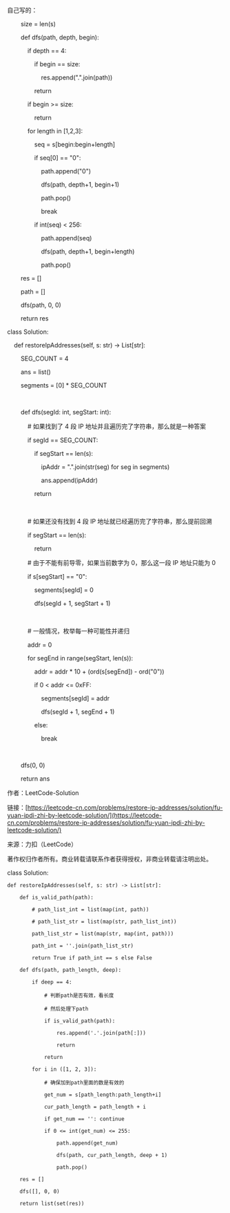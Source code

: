 自己写的：

        size = len(s)

        def dfs(path, depth, begin):

            if depth == 4:

                if begin == size:

                    res.append(".".join(path))

                return 

            if begin >= size:

                return

            for length in [1,2,3]:

                seq = s[begin:begin+length]

                if seq[0] == "0":

                    path.append("0")

                    dfs(path, depth+1, begin+1)

                    path.pop()

                    break

                if int(seq) < 256:

                    path.append(seq)

                    dfs(path, depth+1, begin+length)

                    path.pop()

        res = []

        path = []

        dfs(path, 0, 0)

        return res

class Solution:

    def restoreIpAddresses(self, s: str) -> List[str]:

        SEG_COUNT = 4

        ans = list()

        segments = [0] * SEG_COUNT

        

        def dfs(segId: int, segStart: int):

            # 如果找到了 4 段 IP 地址并且遍历完了字符串，那么就是一种答案

            if segId == SEG_COUNT:

                if segStart == len(s):

                    ipAddr = ".".join(str(seg) for seg in segments)

                    ans.append(ipAddr)

                return

            

            # 如果还没有找到 4 段 IP 地址就已经遍历完了字符串，那么提前回溯

            if segStart == len(s):

                return

            # 由于不能有前导零，如果当前数字为 0，那么这一段 IP 地址只能为 0

            if s[segStart] == "0":

                segments[segId] = 0

                dfs(segId + 1, segStart + 1)

            

            # 一般情况，枚举每一种可能性并递归

            addr = 0

            for segEnd in range(segStart, len(s)):

                addr = addr * 10 + (ord(s[segEnd]) - ord("0"))

                if 0 < addr <= 0xFF:

                    segments[segId] = addr

                    dfs(segId + 1, segEnd + 1)

                else:

                    break

        

        dfs(0, 0)

        return ans

作者：LeetCode-Solution

链接：[https://leetcode-cn.com/problems/restore-ip-addresses/solution/fu-yuan-ipdi-zhi-by-leetcode-solution/](https://leetcode-cn.com/problems/restore-ip-addresses/solution/fu-yuan-ipdi-zhi-by-leetcode-solution/)

来源：力扣（LeetCode）

著作权归作者所有。商业转载请联系作者获得授权，非商业转载请注明出处。



class Solution:

    def restoreIpAddresses(self, s: str) -> List[str]:
    
        def is_valid_path(path):
    
            # path_list_int = list(map(int, path))
    
            # path_list_str = list(map(str, path_list_int))
    
            path_list_str = list(map(str, map(int, path)))
    
            path_int = ''.join(path_list_str)
    
            return True if path_int == s else False
    
        def dfs(path, path_length, deep):
    
            if deep == 4:
    
                # 判断path是否有效，看长度
    
                # 然后处理下path
    
                if is_valid_path(path):
    
                    res.append('.'.join(path[:]))
    
                    return
    
                return
    
            for i in ([1, 2, 3]):
    
                # 确保加到path里面的数是有效的
    
                get_num = s[path_length:path_length+i]
    
                cur_path_length = path_length + i
    
                if get_num == '': continue
    
                if 0 <= int(get_num) <= 255:
    
                    path.append(get_num)
    
                    dfs(path, cur_path_length, deep + 1)
    
                    path.pop()
    
        res = []
    
        dfs([], 0, 0)
    
        return list(set(res))

